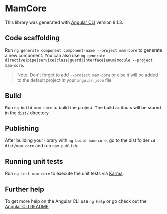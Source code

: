 # MamCore

This library was generated with [Angular CLI](https://github.com/angular/angular-cli) version 8.1.3.

## Code scaffolding

Run `ng generate component component-name --project mam-core` to generate a new component. You can also use `ng generate directive|pipe|service|class|guard|interface|enum|module --project mam-core`.
> Note: Don't forget to add `--project mam-core` or else it will be added to the default project in your `angular.json` file. 

## Build

Run `ng build mam-core` to build the project. The build artifacts will be stored in the `dist/` directory.

## Publishing

After building your library with `ng build mam-core`, go to the dist folder `cd dist/mam-core` and run `npm publish`.

## Running unit tests

Run `ng test mam-core` to execute the unit tests via [Karma](https://karma-runner.github.io).

## Further help

To get more help on the Angular CLI use `ng help` or go check out the [Angular CLI README](https://github.com/angular/angular-cli/blob/master/README.md).
